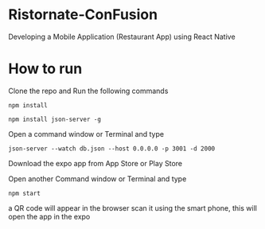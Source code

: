 # Ristornate-ConFusion
Developing a Mobile Application (Restaurant App) using React Native

# How to run
Clone the repo and Run the following commands

`npm install`

`npm install json-server -g`

Open a command window or Terminal and type

`json-server --watch db.json --host 0.0.0.0 -p 3001 -d 2000`

Download the expo app from App Store or Play Store

Open another Command window or Terminal and type

`npm start`

a QR code will appear in the browser scan it using the smart phone, this will open the app in the expo
